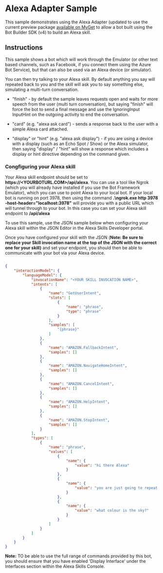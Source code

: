 ﻿# Alexa Adapter Sample

This sample demonstrates using the Alexa Adapter (updated to use the current preview package [available on MyGet](https://www.myget.org/feed/botbuilder-community-dotnet/package/nuget/Bot.Builder.Community.Adapters.Alexa/4.6.4-beta0016) to allow a bot built using the Bot Builder SDK (v4) to build an Alexa skill.

## Instructions

This sample shows a bot which will work through the Emulator (or other text based channels, such as Facebook, if you connect them using the Azure Bot Service), but
that can also be used via an Alexa device (or simulator). 

You can then try talking to your Alexa skill.  By default anything you say will repeated back to you and the skill will ask you to say something else, simulating a multi-turn conversation.

* "finish" - by default the sample leaves requests open and waits for more speech from the user (multi turn conversation), but saying "finish" will force the bot to send a final message and use the IgnoringInput InputHint on the outgoing activity to end the conversation.

* "card" (e.g. "alexa ask <INVOCATION NAME> card") - sends a response back to the user with a simple Alexa card attached.

* "display" or "hint" (e.g. "alexa ask <INVOCATION NAME> display") - if you are using a device with a display (such as an Echo Spot / Show) or the Alexa simulator, then saying "display" / "hint" will show a response which includes a display or hint directive depending on the command given.

### Congfiguring your Alexa skill

Your Alexa skill endpoint should be set to **https://<YOURBOTURL.COM>/api/alexa**.  You can use a tool like Ngrok (which you will already have installed if you use the Bot Framework Emulator), 
which you can use to point Alexa to your local bot. If your local bot is running on port 3978, then using the command **.\ngrok.exe http 3978 -host-header="localhost:3978"** will provide you with 
a public URL which will tunnel through to your bot.  In this case you can set your Alexa skill endpoint to **<NGROK PROVIDED HTTPS URL>/api/alexa**

To use this sample, use the JSON sample below when configuring your Alexa skill within the JSON Editor in the Alexa Skills Developer portal.

Once you have configured your skill with the JSON (**Note: Be sure to 
replace your Skill invocation name at the top of the JSON with the correct one 
for your skill)** and set your endpoint, you should then be able to 
communicate with your bot via your Alexa device.

```json

{
    "interactionModel": {
        "languageModel": {
            "invocationName": "<YOUR SKILL INVOCATION NAME>",
            "intents": [
                {
                    "name": "GetUserIntent",
                    "slots": [
                        {
                            "name": "phrase",
                            "type": "phrase"
                        }
                    ],
                    "samples": [
                        "{phrase}"
                    ]
                },
                {
                    "name": "AMAZON.FallbackIntent",
                    "samples": []
                },
                {
                    "name": "AMAZON.NavigateHomeIntent",
                    "samples": []
                },
                {
                    "name": "AMAZON.CancelIntent",
                    "samples": []
                },
                {
                    "name": "AMAZON.HelpIntent",
                    "samples": []
                },
                {
                    "name": "AMAZON.StopIntent",
                    "samples": []
                }
            ],
            "types": [
                {
                    "name": "phrase",
                    "values": [
                        {
                            "name": {
                                "value": "hi there Alexa"
                            }
                        },
                        {
                            "name": {
                                "value": "you are just going to repeat what I said aren't you"
                            }
                        },
                        {
                            "name": {
                                "value": "what colour is the sky?"
                            }
                        }
                    ]
                }
            ]
        }
    }
}

```

**Note:** TO be able to use the full range of commands provided by this bot, you should ensure that you have enabled 'Display Interface' 
under the Interfaces section within the Alexa Skills Console.
